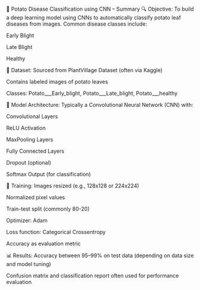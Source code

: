 🥔 Potato Disease Classification using CNN – Summary
🔍 Objective:
To build a deep learning model using CNNs to automatically classify potato leaf diseases from images. Common disease classes include:

Early Blight

Late Blight

Healthy

📁 Dataset:
Sourced from PlantVillage Dataset (often via Kaggle)

Contains labeled images of potato leaves

Classes: Potato___Early_blight, Potato___Late_blight, Potato___healthy

🧠 Model Architecture:
Typically a Convolutional Neural Network (CNN) with:

Convolutional Layers

ReLU Activation

MaxPooling Layers

Fully Connected Layers

Dropout (optional)

Softmax Output (for classification)

🧪 Training:
Images resized (e.g., 128x128 or 224x224)

Normalized pixel values

Train-test split (commonly 80-20)

Optimizer: Adam

Loss function: Categorical Crossentropy

Accuracy as evaluation metric

📊 Results:
Accuracy between 95–99% on test data (depending on data size and model tuning)

Confusion matrix and classification report often used for performance evaluation
